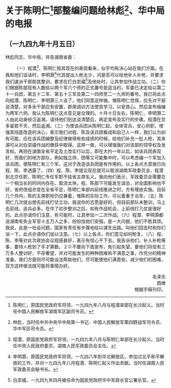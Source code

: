 # 关于陈明仁[^1]部整编问题给林彪[^2]、华中局的电报
## （一九四九年十月五日）

林彪同志、华中局，并告湖南省委：

&emsp;&emsp;（一）程潜[^3]、陈明仁按其现在的表现看来，似乎均有决心站在我们方面。在我和他们谈话时，李明灏[^4]代其提出人枪太少，问是否可以给他补人补枪，并要求我们速派干部助其整训，要求在打白崇禧[^5]及他处时，让其参加作战立功。（二）你们根据陈部现有人数给以两个军六个师的正式番号是适当的，军委已决定给以第二十一兵团，第五十二军、第五十三军及第二一四师至二一九师的番号。我已将此点向程潜、陈明仁、李明灏三人谈了，他们同意这样做。惟陈明仁觉得，应先对干部说清楚，对多余干部应有安置，即用调训方法使其学习，以安其心。然后宣布缩编为两军六师。我认为陈明仁这点意见是合理的。十月十日左右，陈明仁、李明灏二人由此动身经汉返湘，请待他们到达谈清楚后，再定宣布及实行的步骤。程潜在京多留若干天，然后返湘。（三）为使该兵团从陈明仁起，全体官兵，安心供职，增强其彻底改造的决心，表示我们对程、陈及该兵团看成和自己人一样，我们认为如有可能，应在该兵团编整及纪律做得有些成绩的时候，给他们补充一批人枪，其来源可从对白崇禧作战的缴获中取得。这样一做，可以增强我们对该部的领导权及发言权。再则在湖南全省平定及土改实行以后，即在大约一年以后，如该兵团表现好，而我们的地方部队，例如独立师、团等又可能集中时，可以考虑编一个军加入该兵团，使陈明仁有三个军。这对于改造该兵团是有作用的。以上各点大意我已向程、陈、李透露了。（四）程、陈、李提议现在就可以取消湖南军政委员会，程潜到北京任职，陈明仁专任军职不挂省主席名义。我向他们表示，军政委员会需要在一个相当长的时间内存在。取消太快，程、陈部下可能发生误会，对全国影响也不好。省府改组亦宜在全省平定，陈明仁率部向前线推进之时，方有理由实施。目前几个月内，陈的主席职衔仍应兼着，惟陈的实际工作，可以着重于治军。（五）陈明仁几次提出想去前线打仗立功，我说你的志愿是好的，但目前部队未整训，马上去前线，逃兵必多。在作了初步整训之后，如有作战机会，上前线打几仗是很好的。此点亦请你们注意，有可能时，让其参加一二次作战。（六）程潜、李明灏都说湖南有失业军官十五万人之多，纷纷找他们安插，是一大问题，他们不胜其烦。我说，此是一社会问题，国家有责任有步骤地给以谋生出路。叫他们回去时和你们谈一下。此点亦请你们加以注意。（七）以上各点，你们意见如何盼复。（八）程、陈、李等对此次政协会议观感甚好，表示有信心干下去。我告诉他们，补人补枪等事，要待人枪到了手才算数，２０不要向下面宣布，免引起失望。要他们将现有三万多人整训好，不存奢望，并对可能发生的种种困难和不满意之事，作充分的精神准备。我们方面则尽可能设法帮助他们，尽可能使他们满意些，减少他们的困难。双方这样做法就可能将事情办好。

<p align="right">毛泽东<br>酉微<br>根据手稿刊印。<p>

[^1]: 陈明仁，原国民党政府军将领，一九四九年八月与程潜率部在长沙起义。当时任中国人民解放军湖南军区副司令员。
[^2]: 林彪，当时任中共中央华中局第一书记、中国人民解放军第四野战军司令员、华中军区司令员。
[^3]: 程潜，原国民党政府军将领，一九四九年八月与陈明仁率部在长沙起义。当时任中央人民政府委员、湖南人民军政委员会主任。
[^4]: 李明灏，原国民党政府军将领，一九四八年到华北解放区。参加过北平和平解放的工作，并对一九四九年八月程潜、陈明仁起义作出贡献。当时任湖南人民军政委员会秘书长。
[^5]: 白崇禧，一九四九年四月被任命为国民党政府华中军政长官公署长官。